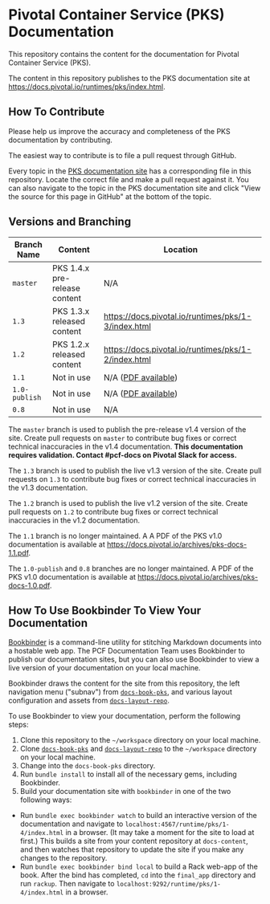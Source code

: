 # Pivotal Container Service (PKS) Documentation

This repository contains the content for the documentation for Pivotal Container Service (PKS).

The content in this repository publishes to the PKS documentation site at https://docs.pivotal.io/runtimes/pks/index.html.

## How To Contribute

Please help us improve the accuracy and completeness of the PKS documentation by contributing.

The easiest way to contribute is to file a pull request through GitHub.

Every topic in the [PKS documentation site](https://docs-pks.cfapps.io) has a corresponding file in this repository. Locate the correct file and make a pull request against it. You can also navigate to the topic in the PKS documentation site and click "View the source for this page in GitHub" at the bottom of the topic.

## Versions and Branching

| **Branch Name** | **Content** | **Location** |
|-----------------|-------------|--------------|
| `master` | PKS 1.4.x pre-release content | N/A |
| `1.3` | PKS 1.3.x released content | https://docs.pivotal.io/runtimes/pks/1-3/index.html |
| `1.2` | PKS 1.2.x released content | https://docs.pivotal.io/runtimes/pks/1-2/index.html |
| `1.1` | Not in use | N/A ([PDF available](https://docs.pivotal.io/archives/pks-docs-1.1.pdf)) |
| `1.0-publish` | Not in use | N/A ([PDF available](https://docs.pivotal.io/archives/pks-docs-1.0.pdf)) |
| `0.8` | Not in use | N/A |

The `master` branch is used to publish the pre-release v1.4 version of the site. Create pull requests on `master` to contribute bug fixes or correct technical inaccuracies in the v1.4 documentation.
**This documentation requires validation. Contact #pcf-docs on Pivotal Slack for access.**

The `1.3` branch is used to publish the live v1.3 version of the site. Create pull requests on `1.3` to contribute bug fixes or correct technical inaccuracies in the v1.3 documentation.

The `1.2` branch is used to publish the live v1.2 version of the site. Create pull requests on `1.2` to contribute bug fixes or correct technical inaccuracies in the v1.2 documentation.

The `1.1` branch is no longer maintained. A A PDF of the PKS v1.0 documentation is available at https://docs.pivotal.io/archives/pks-docs-1.1.pdf.

The `1.0-publish` and `0.8` branches are no longer maintained. A PDF of the PKS v1.0 documentation is available at https://docs.pivotal.io/archives/pks-docs-1.0.pdf.

## How To Use Bookbinder To View Your Documentation

[Bookbinder](https://github.com/pivotal-cf/bookbinder/blob/master/README.md) is a command-line utility for stitching Markdown documents into a hostable web app. The PCF Documentation Team uses Bookbinder to publish our documentation sites, but you can also use Bookbinder to view a live version of your documentation on your local machine.

Bookbinder draws the content for the site from this repository, the left navigation menu ("subnav") from [`docs-book-pks`](https://github.com/pivotal-cf/docs-book-pks), and various layout configuration and assets from [`docs-layout-repo`](https://github.com/pivotal-cf/docs-layout-repo).

To use Bookbinder to view your documentation, perform the following steps:

1. Clone this repository to the `~/workspace` directory on your local machine.
1. Clone [`docs-book-pks`](https://github.com/pivotal-cf/docs-book-pks) and [`docs-layout-repo`](https://github.com/pivotal-cf/docs-layout-repo) to the `~/workspace` directory on your local machine.
1. Change into the `docs-book-pks` directory.
1. Run `bundle install` to install all of the necessary gems, including Bookbinder.
1. Build your documentation site with `bookbinder` in one of the two following ways:
  * Run `bundle exec bookbinder watch` to build an interactive version of the documentation and navigate to `localhost:4567/runtime/pks/1-4/index.html` in a browser. (It may take a moment for the site to load at first.) This builds a site from your content repository at `docs-content`, and then watches that repository to update the site if you make any changes to the repository.
  * Run `bundle exec bookbinder bind local` to build a Rack web-app of the book. After the bind has completed, `cd` into the `final_app` directory and run `rackup`. Then navigate to `localhost:9292/runtime/pks/1-4/index.html` in a browser.
